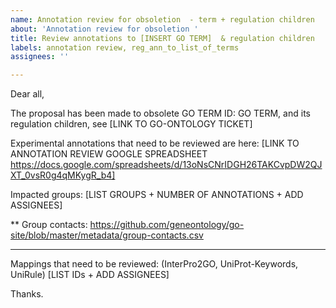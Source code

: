 ```yaml
---
name: Annotation review for obsoletion  - term + regulation children
about: 'Annotation review for obsoletion '
title: Review annotations to [INSERT GO TERM]  & regulation children
labels: annotation review, reg_ann_to_list_of_terms
assignees: ''

---
```


Dear all, 

The proposal has been made to obsolete GO TERM ID: GO TERM, and its regulation children, 
see [LINK TO GO-ONTOLOGY TICKET]

Experimental annotations that need to be reviewed are here: 
[LINK TO ANNOTATION REVIEW GOOGLE SPREADSHEET https://docs.google.com/spreadsheets/d/13oNsCNrIDGH26TAKCvpDW2QJXT_0vsR0g4qMKygR_b4]

Impacted groups: 
[LIST GROUPS + NUMBER OF ANNOTATIONS + ADD ASSIGNEES] 

** Group contacts: https://github.com/geneontology/go-site/blob/master/metadata/group-contacts.csv

----

Mappings that need to be reviewed: (InterPro2GO, UniProt-Keywords, UniRule) 
[LIST IDs + ADD ASSIGNEES] 



Thanks.
